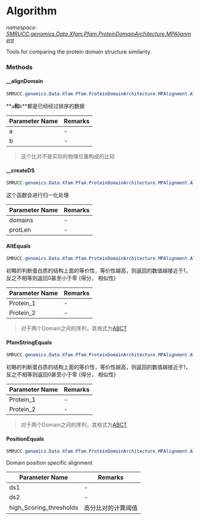 ﻿# Algorithm
_namespace: [SMRUCC.genomics.Data.Xfam.Pfam.ProteinDomainArchitecture.MPAlignment](./index.md)_

Tools for comparing the protein domain structure similarity.



### Methods

#### __alignDomain
```csharp
SMRUCC.genomics.Data.Xfam.Pfam.ProteinDomainArchitecture.MPAlignment.Algorithm.__alignDomain(SMRUCC.genomics.Data.Xfam.Pfam.ProteinDomainArchitecture.MPAlignment.DomainDistribution[]@,SMRUCC.genomics.Data.Xfam.Pfam.ProteinDomainArchitecture.MPAlignment.DomainDistribution[]@)
```
**`a`**和**`b`**都是已经经过排序的数据

|Parameter Name|Remarks|
|--------------|-------|
|a|-|
|b|-|

> 这个比对不是实际的物理位置构成的比较

#### __createDS
```csharp
SMRUCC.genomics.Data.Xfam.Pfam.ProteinDomainArchitecture.MPAlignment.Algorithm.__createDS(SMRUCC.genomics.ProteinModel.DomainObject[],System.Int32)
```
这个函数会进行归一化处理

|Parameter Name|Remarks|
|--------------|-------|
|domains|-|
|protLen|-|


#### AltEquals
```csharp
SMRUCC.genomics.Data.Xfam.Pfam.ProteinDomainArchitecture.MPAlignment.Algorithm.AltEquals(SMRUCC.genomics.Data.Xfam.Pfam.PfamString.PfamString,SMRUCC.genomics.Data.Xfam.Pfam.PfamString.PfamString,System.Double)
```
初略的判断蛋白质的结构上面的等价性，等价性越高，则返回的数值越接近于1，反之不相等则返回0甚至小于零 {得分， 相似性}

|Parameter Name|Remarks|
|--------------|-------|
|Protein_1|-|
|Protein_2|-|

> 对于两个Domain之间的序列，其格式为[ABCT](start|ends)

#### PfamStringEquals
```csharp
SMRUCC.genomics.Data.Xfam.Pfam.ProteinDomainArchitecture.MPAlignment.Algorithm.PfamStringEquals(SMRUCC.genomics.Data.Xfam.Pfam.PfamString.PfamString,SMRUCC.genomics.Data.Xfam.Pfam.PfamString.PfamString,System.Double,System.Boolean)
```
初略的判断蛋白质的结构上面的等价性，等价性越高，则返回的数值越接近于1，反之不相等则返回0甚至小于零 {得分， 相似性}

|Parameter Name|Remarks|
|--------------|-------|
|Protein_1|-|
|Protein_2|-|

> 对于两个Domain之间的序列，其格式为[ABCT](start|ends)

#### PositionEquals
```csharp
SMRUCC.genomics.Data.Xfam.Pfam.ProteinDomainArchitecture.MPAlignment.Algorithm.PositionEquals(SMRUCC.genomics.Data.Xfam.Pfam.ProteinDomainArchitecture.MPAlignment.DomainDistribution,SMRUCC.genomics.Data.Xfam.Pfam.ProteinDomainArchitecture.MPAlignment.DomainDistribution,System.Double@,System.Double)
```
Domain position specific alignment

|Parameter Name|Remarks|
|--------------|-------|
|ds1|-|
|ds2|-|
|high_Scoring_thresholds|高分比对的计算阈值|



